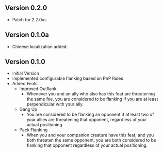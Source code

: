 ## Version 0.2.0
* Patch for 2.2.0as

## Version 0.1.0a
* Chinese localization added.

## Version 0.1.0
* Initial Version
* Implemented configurable flanking based on PnP Rules
* Added Feats
    * Improved Outflank
        * Whenever you and an ally who also has this feat are threatening the same foe, you are considered to be flanking if you are at least perpendicular with your ally.
    * Gang Up
        * You are considered to be flanking an opponent if at least two of your allies are threatening that opponent, regardless of your actual positioning.
    * Pack Flanking
        * When you and your companion creature have this feat, and you both threaten the same opponent, you are both considered to be flanking that opponent regardless of your actual positioning.